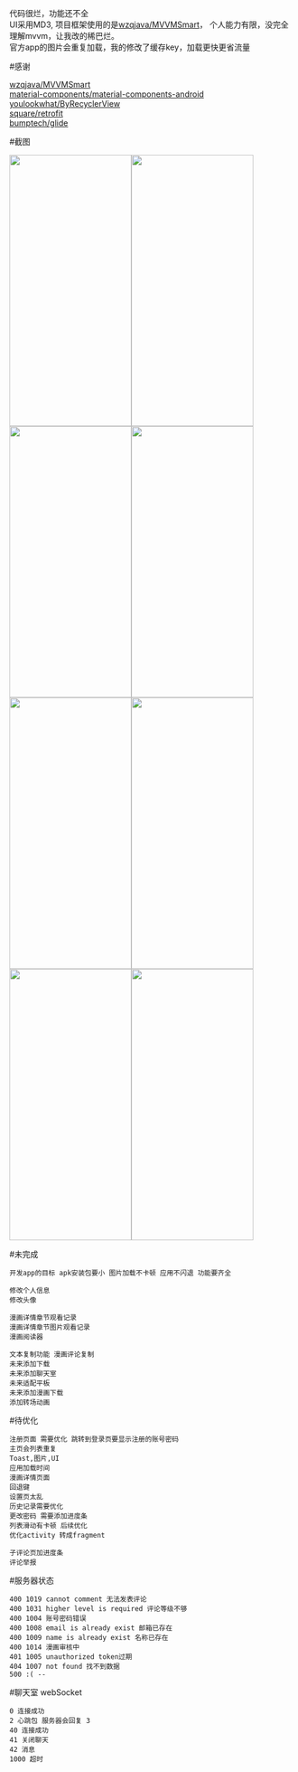 代码很烂，功能还不全 <br>
UI采用MD3, 项目框架使用的是[wzqjava/MVVMSmart](https://github.com/wzqjava/MVVMSmart)， 个人能力有限，没完全理解mvvm，让我改的稀巴烂。<br>
官方app的图片会重复加载，我的修改了缓存key，加载更快更省流量

#感谢

[wzqjava/MVVMSmart](https://github.com/wzqjava/MVVMSmart) <br>
[material-components/material-components-android](https://github.com/material-components/material-components-android) <br>
[youlookwhat/ByRecyclerView](https://github.com/youlookwhat/ByRecyclerView) <br>
[square/retrofit](https://github.com/square/retrofit) <br>
[bumptech/glide](https://github.com/bumptech/glide) <br>

#截图

<img src="https://raw.githubusercontent.com/shizq123/BIKA/master/Screenshot/s1.webp" width="216" height="480"><img src="https://raw.githubusercontent.com/shizq123/BIKA/master/Screenshot/s2.webp" width="216" height="480"><img src="https://raw.githubusercontent.com/shizq123/BIKA/master/Screenshot/s3.webp" width="216" height="480"><img src="https://raw.githubusercontent.com/shizq123/BIKA/master/Screenshot/s4.webp" width="216" height="480"><img src="https://raw.githubusercontent.com/shizq123/BIKA/master/Screenshot/s5.webp" width="216" height="480"><img src="https://raw.githubusercontent.com/shizq123/BIKA/master/Screenshot/s6.webp" width="216" height="480"><img src="https://raw.githubusercontent.com/shizq123/BIKA/master/Screenshot/s7.webp" width="216" height="480"><img src="https://raw.githubusercontent.com/shizq123/BIKA/master/Screenshot/s8.webp" width="216" height="480">

#未完成

    开发app的目标 apk安装包要小 图片加载不卡顿 应用不闪退 功能要齐全

    修改个人信息
    修改头像
    
    漫画详情章节观看记录
    漫画详情章节图片观看记录
    漫画阅读器

    文本复制功能 漫画评论复制
    未来添加下载
    未来添加聊天室
    未来适配平板
    未来添加漫画下载
    添加转场动画

#待优化

    注册页面 需要优化 跳转到登录页要显示注册的账号密码
    主页会列表重复
    Toast,图片,UI
    应用加载时间
    漫画详情页面
    回退键
    设置页太乱
    历史记录需要优化
    更改密码 需要添加进度条
    列表滑动有卡顿 后续优化
    优化activity 转成fragment

    子评论页加进度条
    评论举报

#服务器状态

    400 1019 cannot comment 无法发表评论
    400 1031 higher level is required 评论等级不够
    400 1004 账号密码错误
    400 1008 email is already exist 邮箱已存在
    400 1009 name is already exist 名称已存在
    400 1014 漫画审核中
    401 1005 unauthorized token过期
    404 1007 not found 找不到数据
    500 :( -- 

#聊天室 webSocket

    0 连接成功 
    2 心跳包 服务器会回复 3
    40 连接成功
    41 关闭聊天
    42 消息
    1000 超时
